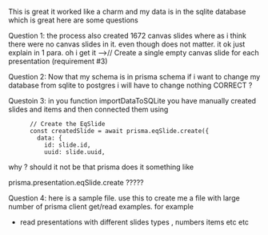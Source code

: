 
This is great it worked like a charm and my data is in the sqlite database which is great here are some questions

Question 1: the process also created 1672 canvas slides where as i think there were no canvas slides in it. even though does not matter. it ok just explain in 1 para.
oh i get it -->// Create a single empty canvas slide for each presentation (requirement #3)

Question 2: Now that my schema is in prisma schema if i want to change my database from sqlite to postgres i will have to change nothing CORRECT ?

Questoin 3: in you function importDataToSQLite you have manually created slides and items and then connected them using 

        
          // Create the EqSlide
          const createdSlide = await prisma.eqSlide.create({
            data: {
              id: slide.id,
              uuid: slide.uuid,
why ? should it not be that prisma does it something like

prisma.presentation.eqSlide.create ?????

Question 4: here is a sample file. use this to create me a file with large number of prisma client get/read examples. for example

 - read presentations with different slides types  , numbers items etc etc
 